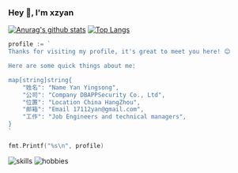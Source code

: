### Hey 👋, I'm xzyan

<!--
![header](http://xzyan.github.io/header.png)
-->

[![Anurag's github stats](https://github-readme-stats.vercel.app/api?username=xzyan)](https://github.com/anuraghazra/github-readme-stats)
[![Top Langs](https://github-readme-stats.vercel.app/api/top-langs/?username=xzyan&layout=compact)](https://github.com/anuraghazra/github-readme-stats)

```go
profile := `
Thanks for visiting my profile, it's great to meet you here! 😊

Here are some quick things about me:

map[string]string{
    "姓名": "Name Yan Yingsong",
    "公司": "Company DBAPPSecurity Co., Ltd",
    "位置": "Location China HangZhou",
    "邮箱": "Email 17112yan@gmail.com",
    "工作": "Job Engineers and technical managers",
}
`

fmt.Printf("%s\n", profile)
```

![skills](http://xzyan.github.io/skills.svg)
![hobbies](http://xzyan.github.io/hobbies.svg)
